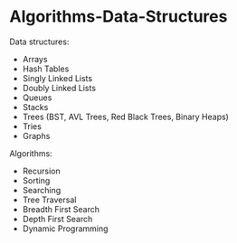 # Algorithms-Data-Structures

Data structures:

* Arrays
* Hash Tables
* Singly Linked Lists
* Doubly Linked Lists
* Queues
* Stacks
* Trees (BST, AVL Trees, Red Black Trees, Binary Heaps)
* Tries
* Graphs

Algorithms:

* Recursion
* Sorting
* Searching
* Tree Traversal
* Breadth First Search
* Depth First Search
* Dynamic Programming
